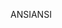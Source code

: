 <span data-ttu-id="f8fa9-101">ANSI</span><span class="sxs-lookup"><span data-stu-id="f8fa9-101">ANSI</span></span>